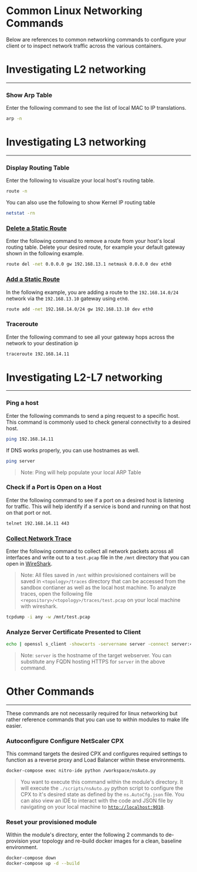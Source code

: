 # Common Linux Networking Commands 

Below are references to common networking commands to configure your client or to inspect network traffic across the various containers. 

# Investigating L2 networking
---

### **Show Arp Table**

Enter the following command to see the list of local MAC to IP translations. 

```bash
arp -n
```

# Investigating L3 networking
---

### **Display Routing Table**

Enter the following to visualize your local host's routing table. 

```bash
route -n
```

You can also use the following to show Kernel IP routing table

```bash
netstat -rn
```

### [**Delete a Static Route**](https://serverfault.com/questions/181094/how-do-i-delete-a-route-from-linux-routing-table) 

Enter the following command to remove a route from your host's local routing table. Delete your desired route, for example your default gateway shown in the following example.

```bash
route del -net 0.0.0.0 gw 192.168.13.1 netmask 0.0.0.0 dev eth0
```

### [**Add a Static Route**](https://www.cyberciti.biz/faq/linux-route-add/)

In the following example, you are adding a route to the `192.168.14.0/24` network via the `192.168.13.10` gateway using `eth0`. 

```bash
route add -net 192.168.14.0/24 gw 192.168.13.10 dev eth0
```

### **Traceroute** 

Enter the following command to see all your gateway hops across the network to your destination ip

```bash
traceroute 192.168.14.11
```

# Investigating L2-L7 networking
---

### **Ping a host**

Enter the following commands to send a ping request to a specific host. This command is commonly used to check general connectivity to a desired host. 

```bash
ping 192.168.14.11
```

If DNS works properly, you can use hostnames as well. 

```bash
ping server
```

> Note: Ping will help populate your local ARP Table

### Check if a Port is Open on a Host

Enter the following command to see if a port on a desired host is listening for traffic. This will help identify if a service is bond and running on that host on that port or not. 

```bash
telnet 192.168.14.11 443
```

### [**Collect Network Trace**](http://packetlife.net/media/library/12/tcpdump.pdf) 

Enter the following command to collect all network packets across all interfaces and write out to a `test.pcap` file in the `/mnt` directory that you can open in [WireShark](https://www.wireshark.org/).

> Note: All files saved in `/mnt` within provisioned containers will be saved in `<topology>/traces` directory that can be accessed from the sandbox contianer as well as the local host machine. To analyze traces, open the following file `<repository>/<topology>/traces/test.pcap` on your local machine with wireshark. 

```bash
tcpdump -i any -w /mnt/test.pcap
```

### Analyze Server Certificate Presented to Client 

```bash 
echo | openssl s_client -showcerts -servername server -connect server:443 2>/dev/null | openssl x509 -inform pem -noout -text 
```
> Note: `server` is the hostname of the target webserver. You can substitute any FQDN hosting HTTPS for `server` in the above command.

# Other Commands
---

These commands are not necessarily required for linux networking but rather reference commands that you can use to within modules to make life easier. 

### Autoconfigure Configure NetScaler CPX 

This command targets the desired CPX and configures required settings to function as a reverse proxy and Load Balancer within these environments. 

```bash 
docker-compose exec nitro-ide python /workspace/nsAuto.py
```

> You want to execute this command within the module's directory. It will execute the `./scripts/nsAuto.py` python script to configure the CPX to it's desired state as defined by the `ns.AutoCfg.json` file. You can also view an IDE to interact with the code and JSON file by navigating on your local machine to [`http://localhost:9010`](http://localhost:9010). 

### Reset your provisioned module 

Within the module's directory, enter the following 2 commands to de-provision your topology and re-build docker images for a clean, baseline environment. 

```bash
docker-compose down 
docker-compose up -d --build
```
